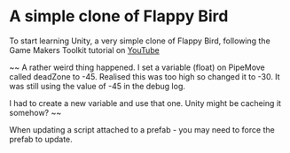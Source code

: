 # A simple clone of Flappy Bird
To start learning Unity, a very simple clone of Flappy Bird, following the Game Makers Toolkit tutorial on [YouTube](https://www.youtube.com/watch?v=XtQMytORBmM)

~~ A rather weird thing happened. I set a variable (float) on PipeMove called deadZone to -45. Realised this was too high so changed it to -30.
 It was still using the value of -45 in the debug log.

 I had to create a new variable and use that one. Unity might be cacheing it somehow? ~~

 When updating a script attached to a prefab - you may need to force the prefab to update.
